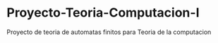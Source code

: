 # Proyecto-Teoria-Computacion-I
Proyecto de teoria de automatas finitos para Teoria de la computacion
